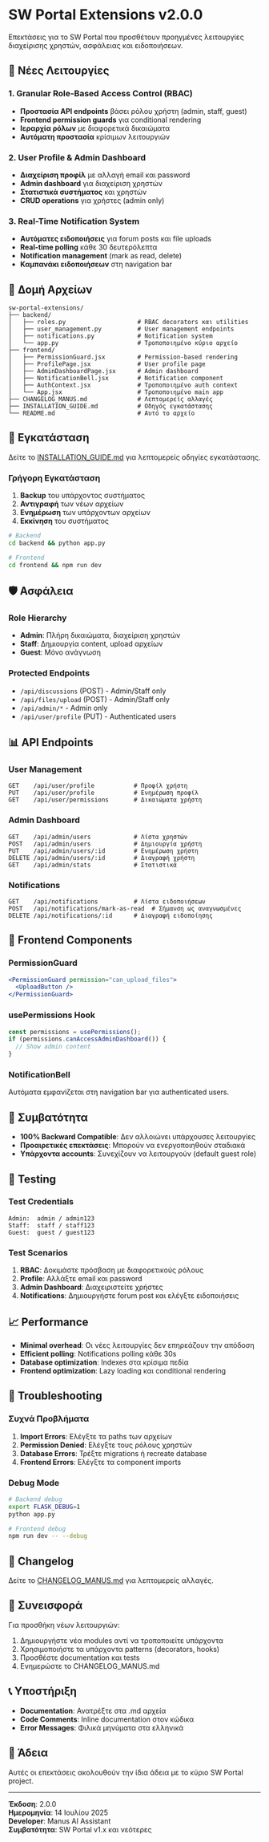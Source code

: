 # SW Portal Extensions v2.0.0

Επεκτάσεις για το SW Portal που προσθέτουν προηγμένες λειτουργίες διαχείρισης χρηστών, ασφάλειας και ειδοποιήσεων.

## 🚀 Νέες Λειτουργίες

### 1. Granular Role-Based Access Control (RBAC)
- **Προστασία API endpoints** βάσει ρόλου χρήστη (admin, staff, guest)
- **Frontend permission guards** για conditional rendering
- **Ιεραρχία ρόλων** με διαφορετικά δικαιώματα
- **Αυτόματη προστασία** κρίσιμων λειτουργιών

### 2. User Profile & Admin Dashboard
- **Διαχείριση προφίλ** με αλλαγή email και password
- **Admin dashboard** για διαχείριση χρηστών
- **Στατιστικά συστήματος** και χρηστών
- **CRUD operations** για χρήστες (admin only)

### 3. Real-Time Notification System
- **Αυτόματες ειδοποιήσεις** για forum posts και file uploads
- **Real-time polling** κάθε 30 δευτερόλεπτα
- **Notification management** (mark as read, delete)
- **Καμπανάκι ειδοποιήσεων** στη navigation bar

## 📁 Δομή Αρχείων

```
sw-portal-extensions/
├── backend/
│   ├── roles.py                    # RBAC decorators και utilities
│   ├── user_management.py          # User management endpoints
│   ├── notifications.py            # Notification system
│   └── app.py                      # Τροποποιημένο κύριο αρχείο
├── frontend/
│   ├── PermissionGuard.jsx         # Permission-based rendering
│   ├── ProfilePage.jsx             # User profile page
│   ├── AdminDashboardPage.jsx      # Admin dashboard
│   ├── NotificationBell.jsx        # Notification component
│   ├── AuthContext.jsx             # Τροποποιημένο auth context
│   └── App.jsx                     # Τροποποιημένο main app
├── CHANGELOG_MANUS.md              # Λεπτομερείς αλλαγές
├── INSTALLATION_GUIDE.md           # Οδηγός εγκατάστασης
└── README.md                       # Αυτό το αρχείο
```

## 🔧 Εγκατάσταση

Δείτε το [INSTALLATION_GUIDE.md](INSTALLATION_GUIDE.md) για λεπτομερείς οδηγίες εγκατάστασης.

### Γρήγορη Εγκατάσταση

1. **Backup** του υπάρχοντος συστήματος
2. **Αντιγραφή** των νέων αρχείων
3. **Ενημέρωση** των υπάρχοντων αρχείων
4. **Εκκίνηση** του συστήματος

```bash
# Backend
cd backend && python app.py

# Frontend  
cd frontend && npm run dev
```

## 🛡️ Ασφάλεια

### Role Hierarchy
- **Admin**: Πλήρη δικαιώματα, διαχείριση χρηστών
- **Staff**: Δημιουργία content, upload αρχείων
- **Guest**: Μόνο ανάγνωση

### Protected Endpoints
- `/api/discussions` (POST) - Admin/Staff only
- `/api/files/upload` (POST) - Admin/Staff only
- `/api/admin/*` - Admin only
- `/api/user/profile` (PUT) - Authenticated users

## 📊 API Endpoints

### User Management
```
GET    /api/user/profile           # Προφίλ χρήστη
PUT    /api/user/profile           # Ενημέρωση προφίλ
GET    /api/user/permissions       # Δικαιώματα χρήστη
```

### Admin Dashboard
```
GET    /api/admin/users            # Λίστα χρηστών
POST   /api/admin/users            # Δημιουργία χρήστη
PUT    /api/admin/users/:id        # Ενημέρωση χρήστη
DELETE /api/admin/users/:id        # Διαγραφή χρήστη
GET    /api/admin/stats            # Στατιστικά
```

### Notifications
```
GET    /api/notifications          # Λίστα ειδοποιήσεων
POST   /api/notifications/mark-as-read  # Σήμανση ως αναγνωσμένες
DELETE /api/notifications/:id      # Διαγραφή ειδοποίησης
```

## 🎨 Frontend Components

### PermissionGuard
```jsx
<PermissionGuard permission="can_upload_files">
  <UploadButton />
</PermissionGuard>
```

### usePermissions Hook
```jsx
const permissions = usePermissions();
if (permissions.canAccessAdminDashboard()) {
  // Show admin content
}
```

### NotificationBell
Αυτόματα εμφανίζεται στη navigation bar για authenticated users.

## 🔄 Συμβατότητα

- **100% Backward Compatible**: Δεν αλλοιώνει υπάρχουσες λειτουργίες
- **Προαιρετικές επεκτάσεις**: Μπορούν να ενεργοποιηθούν σταδιακά
- **Υπάρχοντα accounts**: Συνεχίζουν να λειτουργούν (default guest role)

## 🧪 Testing

### Test Credentials
```
Admin:  admin / admin123
Staff:  staff / staff123
Guest:  guest / guest123
```

### Test Scenarios
1. **RBAC**: Δοκιμάστε πρόσβαση με διαφορετικούς ρόλους
2. **Profile**: Αλλάξτε email και password
3. **Admin Dashboard**: Διαχειριστείτε χρήστες
4. **Notifications**: Δημιουργήστε forum post και ελέγξτε ειδοποιήσεις

## 📈 Performance

- **Minimal overhead**: Οι νέες λειτουργίες δεν επηρεάζουν την απόδοση
- **Efficient polling**: Notifications polling κάθε 30s
- **Database optimization**: Indexes στα κρίσιμα πεδία
- **Frontend optimization**: Lazy loading και conditional rendering

## 🐛 Troubleshooting

### Συχνά Προβλήματα

1. **Import Errors**: Ελέγξτε τα paths των αρχείων
2. **Permission Denied**: Ελέγξτε τους ρόλους χρηστών
3. **Database Errors**: Τρέξτε migrations ή recreate database
4. **Frontend Errors**: Ελέγξτε τα component imports

### Debug Mode
```bash
# Backend debug
export FLASK_DEBUG=1
python app.py

# Frontend debug
npm run dev -- --debug
```

## 📝 Changelog

Δείτε το [CHANGELOG_MANUS.md](CHANGELOG_MANUS.md) για λεπτομερείς αλλαγές.

## 🤝 Συνεισφορά

Για προσθήκη νέων λειτουργιών:

1. Δημιουργήστε νέα modules αντί να τροποποιείτε υπάρχοντα
2. Χρησιμοποιήστε τα υπάρχοντα patterns (decorators, hooks)
3. Προσθέστε documentation και tests
4. Ενημερώστε το CHANGELOG_MANUS.md

## 📞 Υποστήριξη

- **Documentation**: Ανατρέξτε στα .md αρχεία
- **Code Comments**: Inline documentation στον κώδικα
- **Error Messages**: Φιλικά μηνύματα στα ελληνικά

## 📄 Άδεια

Αυτές οι επεκτάσεις ακολουθούν την ίδια άδεια με το κύριο SW Portal project.

---

**Έκδοση**: 2.0.0  
**Ημερομηνία**: 14 Ιουλίου 2025  
**Developer**: Manus AI Assistant  
**Συμβατότητα**: SW Portal v1.x και νεότερες

